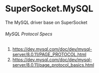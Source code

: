 # SuperSocket.MySQL

The MySQL driver base on SuperSocket

###### MySQL Protocol Specs
1. https://dev.mysql.com/doc/dev/mysql-server/8.0.11/PAGE_PROTOCOL.html
2. https://dev.mysql.com/doc/dev/mysql-server/8.0.11/page_protocol_basics.html